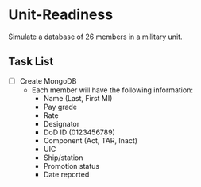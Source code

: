 # Unit-Readiness
Simulate a database of 26 members in a military unit.
## Task List
- [ ] Create MongoDB
  - Each member will have the following information:
    - Name (Last, First MI)
    - Pay grade
    - Rate
    - Designator
    - DoD ID (0123456789)
    - Component (Act, TAR, Inact)
    - UIC
    - Ship/station
    - Promotion status
    - Date reported
